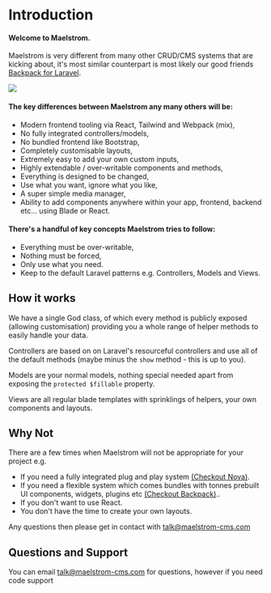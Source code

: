 # Introduction

#### Welcome to Maelstrom.

Maelstrom is very different from many other CRUD/CMS systems that are kicking about, it's most similar counterpart is most likely our good friends [Backpack for Laravel](https://backpackforlaravel.com/).

<img src="/hero.jpg" class="w-full shadow" />

#### The key differences between Maelstrom any many others will be:

- Modern frontend tooling via React, Tailwind and Webpack (mix),
- No fully integrated controllers/models,
- No bundled frontend like Bootstrap,
- Completely customisable layouts,
- Extremely easy to add your own custom inputs,
- Highly extendable / over-writable components and methods,
- Everything is designed to be changed,
- Use what you want, ignore what you like,
- A super simple media manager,
- Ability to add components anywhere within your app, frontend, backend etc... using Blade or React.

#### There's a handful of key concepts Maelstrom tries to follow:

- Everything must be over-writable,
- Nothing must be forced,
- Only use what you need.
- Keep to the default Laravel patterns e.g. Controllers, Models and Views. 

## How it works

We have a single God class, of which every method is publicly exposed (allowing customisation) providing you a whole range of helper methods to easily handle your data.

Controllers are based on on Laravel's resourceful controllers and use all of the default methods (maybe minus the `show` method - this is up to you).

Models are your normal models, nothing special needed apart from exposing the `protected $fillable` property.

Views are all regular blade templates with sprinklings of helpers, your own components and layouts.

## Why Not

There are a few times when Maelstrom will not be appropriate for your project e.g.

- If you need a fully integrated plug and play system [(Checkout Nova)](https://nova.laravel.com/).
- If you need a flexible system which comes bundles with tonnes prebuilt UI components, widgets, plugins etc [(Checkout Backpack)](https://backpackforlaravel.com/)..
- If you don't want to use React.
- You don't have the time to create your own layouts.

Any questions then please get in contact with [talk@maelstrom-cms.com](mailto:talk@maelstrom-cms.com)

## Questions and Support

You can email [talk@maelstrom-cms.com](mailto:talk@maelstrom-cms.com) for questions, however if you need code support 
